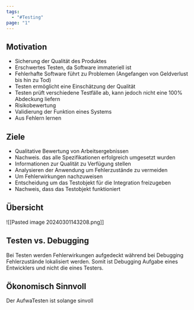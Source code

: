 ```yaml
---
tags:
  - "#Testing"
page: "1"
---
```


## Motivation
+ Sicherung der Qualität des Produktes
+ Erschwertes Testen, da Software immateriell ist
+ Fehlerhafte Software führt zu Problemen (Angefangen von Geldverlust bis hin zu Tod)
+ Testen ermöglicht eine Einschätzung der Qualität
+ Testen prüft verschiedene Testfälle ab, kann jedoch nicht eine 100% Abdeckung liefern
+ Risikobewertung 
+ Validierung der Funktion eines Systems
+ Aus Fehlern lernen
## Ziele
+ Qualitative Bewertung von Arbeitsergebnissen
+ Nachweis. das alle Spezifikationen erfolgreich umgesetzt wurden
+ Informationen zur Qualität zu Verfügung stellen 
+ Analysieren der Anwendung um Fehlerzustände zu vermeiden
+ Um Fehlerwirkungen nachzuweisen
+ Entscheidung um das Testobjekt für die Integration freizugeben 
+ Nachweis, dass das Testobjekt funktioniert

## Übersicht
![[Pasted image 20240301143208.png]]

## Testen vs. Debugging
Bei Testen werden Fehlerwirkungen aufgedeckt während bei Debugging Fehlerzustände lokalisiert werden.
Somit ist Debugging Aufgabe eines Entwicklers und nicht die eines Testers.


## Ökonomisch Sinnvoll
Der AufwaTesten ist solange sinvoll 